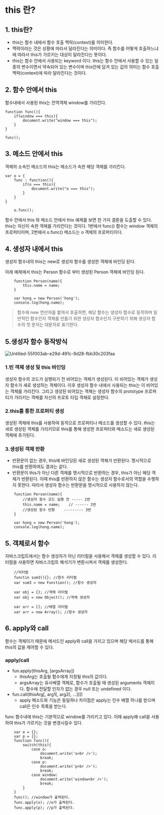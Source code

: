 # this 란?

## 1. this란?

- this는 함수 내에서 함수 호출 맥락(context)를 의미한다.
- 맥락이라는 것은 상황에 따라서 달라진다는 의미이다. 즉 함수를 어떻게 호출하느냐에 따라서 this가 가르키는 대상이 달라진다는 뜻이다.
- this는 함수 안에서 사용되는 keyword 이다. this는 함수 안에서 사용할 수 있는 일종의 변수이면서 약속되어 있는 변수이며 this안에 담겨 있는 값의 의미는 함수 호출 맥락(context)에 따라 달라진다는 것이다.

## 2. 함수 안에서 this

함수내에서 사용된 this는 전역객체 window를 가리킨다.

```
function func(){
    if(window === this){
        document.write("window === this");
    }
}
    
func();
```

## 3. 메소드 안에서 this

객체의 소속인 메소드의 this는 메소드가 속한 해당 객체를 가리킨다.

```
var o = {
    func : function(){
        if(o === this){
            document.write("o === this");
        }
    }
}
    
    o.func();
```

함수 안에서 this 와 메소드 안에서 this 예제를 보면 한 가지 결론을 도출할 수 있다. this는 자신이 속한 객체를 가리킨다는 것이다. 1번에서 func() 함수는 window 객체의 프로퍼티이며, 2번에서 o.func() 메소드는 o 객체의 프로퍼티이다.


## 4. 생성자 내에서 this

생성자 함수내의 this는 new로 생성자 함수를 생성한 객체에 바인딩 된다.

아래 예제에서 this는 Person 함수로 부터 생성된 Person 객체에 바인딩 된다.

```
    function Person(name){
        this.name = name;
    }
    
    var hong = new Person('hong');
    console.log(hong.name);
```

> 함수에 new 연산자를 붙여서 호출하면, 해당 함수는 생성자 함수로 동작하며 일반적인 함수인지 객체를 만들기 위한 생성자 함수인지 구분하기 위해 생성자 함수의 첫 문자는 대문자로 표기한다.

## 5.생성자 함수 동작방식

![Untitled-55f003ab-e29d-491c-9d28-fbb30c203faa](https://user-images.githubusercontent.com/31675104/60381121-7922d100-9a8a-11e9-97e3-0c4b8b674441.png)

### 1.빈 객체 생성 및 this 바인딩

생성자 함수의 코드가 실행되기 전 비어있는 객체가 생성된다. 이 비어있는 객체가 생성자 함수가 새로 생성하는 객체이다. 이후 생성자 함수 내에서 사용되는 this는 이 비어있는 객체를 가리킨다. 그리고 생성된 비어있는 객체는 생성자 함수의 prototype 프로퍼티가 가리키는 객체를 자신의 프로토 타입 객체로 설정한다.

### 2.this를 통한 프로퍼티 생성

생성된 객체에 this를 사용하여 동적으로 프로퍼티나 메소드를 생성할 수 있다. this는 새로 생성된 객체를 가리키므로 this를 통해 생성한 프로퍼티와 메소드는 새로 생성된 객체에 추가된다.

### 3.생성된 객체 반환

- 반환문이 없는 경우, this에 바인딩된 새로 생성된 객체가 반환된다. 명시적으로 this를 반환하여도 결과는 같다.
- 반환문이 this가 아닌 다른 객체를 명시적으로 반환하는 경우, this가 아닌 해당 객체가 반환된다. 이때 this를 반환하지 않은 함수는 생성자 함수로서의 역할을 수행하지 못한다. 따라서 생성자 함수는 반환문을 명시적으로 사용하지 않는다.

```
    function Person(name){
        //생성자 함수 코드 실행 전 ----- 1번
        this.name = name;    // ------ 2번
        //생성된 함수 반환    --------- 3번
    }
    
    var hong = new Person('hong');
    console.log(hong.name);
```

## 5. 객체로서 함수

자바스크립트에서는 함수 생성자가 아닌 리터럴을 사용해서 객체를 생성할 수 있다. 리터럴을 사용하면 자바스크립트 해석기가 변환시켜서 객체를 생성한다. 
   
```
    //리터럴
    functin sum3(){}; //함수 리터럴
    var sum3 = new Function(); //함수 생성자
    
    var obj = {}; //객체 리터럴
    var obj = new Object(); //객체 생성자
    
    var arr = []; //배열 리터럴
    var arr = new Array(); //함수 생성자
```

## 6. apply와 call

함수는 객체이기 때문에 메서드인 apply와 call을 가지고 있으며 해당 메서드를 통해 this의 값을 제어할 수 있다.

### apply/call
- fun.apply(thisArg, [argsArray])
    - thisArg는 호출될 함수에게 지정될 this의 값이다.
    - argsArray는 유사배열 객체로, 함수가 호출될 때 생성된 arguments 객체이다. 함수에 전달할 인자가 없는 경우 null 또는 undefined 이다.
- fun.call(thisArg[, arg1[, arg2[, ...]]])
    - apply 메소드와 기능은 동일하나 차이점은 apply는 인수 배열 하나를 받으며 call은 인수 목록을 받는다.

func 함수내에 this는 기본적으로 window를 가리키고 있다.
이때 apply왜 call을 사용하여 this가 가르키는 것을 변경시킬수 있다.
```
    var o = {};
    var p = {};
    function func(){
        switch(this){
            case o:
                document.write('o<br />');
                break;
            case p:
                document.write('p<br />');
                break;
            case window:
                document.write('window<br />');
                break;
        }
    }
    func(); //window가 출력된다.
    func.apply(o); //o가 출력된다.
    func.apply(p); //p가 출력된다.
```







